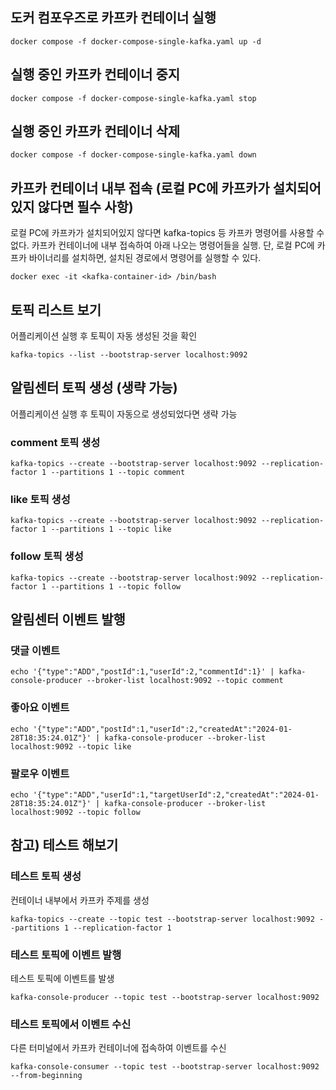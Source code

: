 ## 도커 컴포우즈로 카프카 컨테이너 실행
```
docker compose -f docker-compose-single-kafka.yaml up -d         
```

## 실행 중인 카프카 컨테이너 중지
```
docker compose -f docker-compose-single-kafka.yaml stop  
```

## 실행 중인 카프카 컨테이너 삭제
```
docker compose -f docker-compose-single-kafka.yaml down  
```

## 카프카 컨테이너 내부 접속 (로컬 PC에 카프카가 설치되어있지 않다면 필수 사항)
로컬 PC에 카프카가 설치되어있지 않다면 kafka-topics 등 카프카 명령어를 사용할 수 없다.
카프카 컨테이너에 내부 접속하여 아래 나오는 명령어들을 실행.
단, 로컬 PC에 카프카 바이너리를 설치하면, 설치된 경로에서 명령어를 실행할 수 있다.
```
docker exec -it <kafka-container-id> /bin/bash
```


## 토픽 리스트 보기
어플리케이션 실행 후 토픽이 자동 생성된 것을 확인
```
kafka-topics --list --bootstrap-server localhost:9092
```

## 알림센터 토픽 생성 (생략 가능)
어플리케이션 실행 후 토픽이 자동으로 생성되었다면 생략 가능

### comment 토픽 생성
```
kafka-topics --create --bootstrap-server localhost:9092 --replication-factor 1 --partitions 1 --topic comment
```
### like 토픽 생성
```
kafka-topics --create --bootstrap-server localhost:9092 --replication-factor 1 --partitions 1 --topic like
```

### follow 토픽 생성
```
kafka-topics --create --bootstrap-server localhost:9092 --replication-factor 1 --partitions 1 --topic follow
```


## 알림센터 이벤트 발행

### 댓글 이벤트
```
echo '{"type":"ADD","postId":1,"userId":2,"commentId":1}' | kafka-console-producer --broker-list localhost:9092 --topic comment
```

### 좋아요 이벤트
```
echo '{"type":"ADD","postId":1,"userId":2,"createdAt":"2024-01-28T18:35:24.01Z"}' | kafka-console-producer --broker-list localhost:9092 --topic like
```

### 팔로우 이벤트
```
echo '{"type":"ADD","userId":1,"targetUserId":2,"createdAt":"2024-01-28T18:35:24.01Z"}' | kafka-console-producer --broker-list localhost:9092 --topic follow
```


## 참고) 테스트 해보기

### 테스트 토픽 생성
컨테이너 내부에서 카프카 주제를 생성

```
kafka-topics --create --topic test --bootstrap-server localhost:9092 --partitions 1 --replication-factor 1
```

### 테스트 토픽에 이벤트 발행
테스트 토픽에 이벤트를 발생
```
kafka-console-producer --topic test --bootstrap-server localhost:9092
```

### 테스트 토픽에서 이벤트 수신
다른 터미널에서 카프카 컨테이너에 접속하여 이벤트를 수신

```
kafka-console-consumer --topic test --bootstrap-server localhost:9092 --from-beginning
```